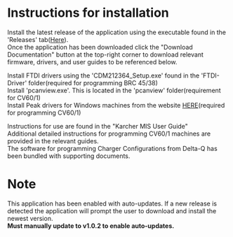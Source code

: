 # Instructions for installation
Install the latest release of the application using the executable found in the 'Releases' tab([Here](https://github.com/Karcher-Floor-Care/Karcher-MIS/releases/latest)).    
Once the application has been downloaded click the "Download Documentation" button at the top-right corner to download relevant firmware, drivers, and user guides to be referenced below.  

Install FTDI drivers using the 'CDM212364_Setup.exe' found in the 'FTDI-Driver' folder(required for programming BRC 45/38)  
Install 'pcanview.exe'.  This is located in the 'pcanview' folder(requirement for CV60/1)  
Install Peak drivers for Windows machines from the website [HERE](https://www.peak-system.com/quick/DrvSetup)(required for programming CV60/1)  

  
Instructions for use are found in the "Karcher MIS User Guide"  
Additional detailed instructions for programming CV60/1 machines are provided in the relevant guides.  
The software for programming Charger Configurations from Delta-Q has been bundled with supporting documents.  


# Note
This application has been enabled with auto-updates. If a new release is detected the application will prompt the user to download and install the newest version.  
**Must manually update to v1.0.2 to enable auto-updates.**
